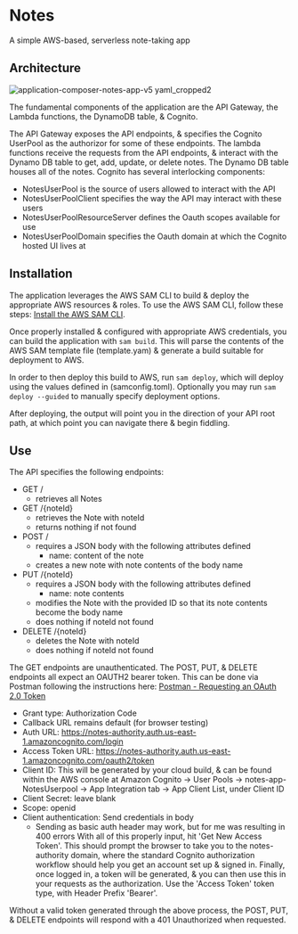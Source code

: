 # Notes
A simple AWS-based, serverless note-taking app

## Architecture
![application-composer-notes-app-v5 yaml_cropped2](https://github.com/mawilson/Notes/assets/2830497/af7be6ca-0361-4da2-92a5-77a19db43fa0)

The fundamental components of the application are the API Gateway, the Lambda functions, the DynamoDB table, & Cognito.

The API Gateway exposes the API endpoints, & specifies the Cognito UserPool as the authorizor for some of these endpoints.
The lambda functions receive the requests from the API endpoints, & interact with the Dynamo DB table to get, add, update, or delete notes.
The Dynamo DB table houses all of the notes.
Cognito has several interlocking components:
* NotesUserPool is the source of users allowed to interact with the API
* NotesUserPoolClient specifies the way the API may interact with these users
* NotesUserPoolResourceServer defines the Oauth scopes available for use
* NotesUserPoolDomain specifies the Oauth domain at which the Cognito hosted UI lives at

## Installation
The application leverages the AWS SAM CLI to build & deploy the appropriate AWS resources & roles. To use the AWS SAM CLI, follow these steps:
[Install the AWS SAM CLI](https://docs.aws.amazon.com/serverless-application-model/latest/developerguide/serverless-sam-cli-install.html).

Once properly installed & configured with appropriate AWS credentials, you can build the application with
``sam build``. This will parse the contents of the AWS SAM template file (template.yam) & generate a build suitable for deployment to AWS.

In order to then deploy this build to AWS, run
``sam deploy``, which will deploy using the values defined in (samconfig.toml). Optionally you may run ``sam deploy --guided`` to manually specify deployment options.

After deploying, the output will point you in the direction of your API root path, at which point you can navigate there & begin fiddling.

## Use
The API specifies the following endpoints:
* GET /
  * retrieves all Notes
* GET /{noteId}
  * retrieves the Note with noteId
  * returns nothing if not found
* POST /
  * requires a JSON body with the following attributes defined
    * name: content of the note
  * creates a new note with note contents of the body name
* PUT /{noteId}
  * requires a JSON body with the following attributes defined
    * name: note contents
  * modifies the Note with the provided ID so that its note contents become the body name
  * does nothing if noteId not found
* DELETE /{noteId}
  * deletes the Note with noteId
  * does nothing if noteId not found
 
 The GET endpoints are unauthenticated.
 The POST, PUT, & DELETE endpoints all expect an OAUTH2 bearer token. This can be done via Postman following the instructions here: [Postman - Requesting an OAuth 2.0 Token](https://learning.postman.com/docs/sending-requests/authorization/oauth-20/)
  * Grant type: Authorization Code
  * Callback URL remains default (for browser testing)
  * Auth URL: https://notes-authority.auth.us-east-1.amazoncognito.com/login
  * Access Token URL: https://notes-authority.auth.us-east-1.amazoncognito.com/oauth2/token
  * Client ID: This will be generated by your cloud build, & can be found within the AWS console at Amazon Cognito -> User Pools -> notes-app-NotesUserpool -> App Integration tab -> App Client List, under Client ID
  * Client Secret: leave blank
  * Scope: openid
  * Client authentication: Send credentials in body
    * Sending as basic auth header may work, but for me was resulting in 400 errors
With all of this properly input, hit 'Get New Access Token'. This should prompt the browser to take you to the notes-authority domain, where the standard Cognito authorization workflow should help you get an account set up & signed in. Finally, once logged in, a token will be generated, & you can then use this in your requests as the authorization. Use the 'Access Token' token type, with Header Prefix 'Bearer'.

Without a valid token generated through the above process, the POST, PUT, & DELETE endpoints will respond with a 401 Unauthorized when requested.
